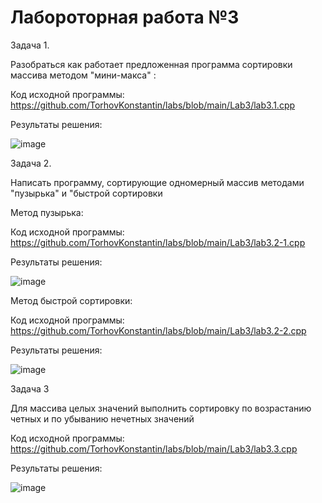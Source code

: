 # Лабороторная работа №3

Задача 1.

Разобраться как работает предложенная программа сортировки массива методом "мини-макса" :

Код исходной программы: https://github.com/TorhovKonstantin/labs/blob/main/Lab3/lab3.1.cpp

Результаты решения: 

![image](https://github.com/TorhovKonstantin/labs/assets/122263721/717d7227-db8c-4516-9542-c68cd12cbdcf)

Задача 2.

Написать программу, сортирующие одномерный массив методами "пузырька" и "быстрой сортировки

Метод пузырька:

Код исходной программы: https://github.com/TorhovKonstantin/labs/blob/main/Lab3/lab3.2-1.cpp

Результаты решения: 

![image](https://github.com/TorhovKonstantin/labs/assets/122263721/726bc19c-df83-42fc-99ae-13ceb34b9bfd)


Метод быстрой сортировки:

Код исходной программы: https://github.com/TorhovKonstantin/labs/blob/main/Lab3/lab3.2-2.cpp

Результаты решения: 

![image](https://github.com/TorhovKonstantin/labs/assets/122263721/6d21489c-a240-463c-98c0-b10e021d5081)


Задача 3

Для массива целых значений выполнить сортировку по возрастанию четных и по убыванию нечетных значений

Код исходной программы: https://github.com/TorhovKonstantin/labs/blob/main/Lab3/lab3.3.cpp

Результаты решения: 

![image](https://github.com/TorhovKonstantin/labs/assets/122263721/4c5db1ef-9930-46ae-b3fc-25ba763a8c16)


